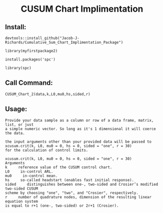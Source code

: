 <h1 align="center"> CUSUM Chart Implimentation </h1>

## Install:

    devtools::install_github("Jacob-J-Richards/Cumulative_Sum_Chart_Implimentation_Package")
    
    library(myfirstpackage2)

    install.packages('spc')

    library(spc)


## Call Command: 
    CUSUM_Chart_2(data,k,L0,mu0,hs,sided,r) 
    
## Usage:

    Provide your data sample as a column or row of a data frame, matrix, list, or just
    a simple numeric vector. So long as it's 1 dimensional it will coerce the data.

    the input arguments other than your provided data will be passed to 
    xcusum.crit(k, L0, mu0 = 0, hs = 0, sided = "one", r = 30) 
    for the calculation of control limits. 

    xcusum.crit(k, L0, mu0 = 0, hs = 0, sided = "one", r = 30)
    Arguments
    k     reference value of the CUSUM control chart.
    L0     in-control ARL.
    mu0     in-control mean.
    hs     so-called headstart (enables fast initial response).
    sided     distinguishes between one-, two-sided and Crosier’s modified two-sided CUSUM
    scheme by choosing "one", "two", and "Crosier", respectively.
    r     number of quadrature nodes, dimension of the resulting linear equation system
    is equal to r+1 (one-, two-sided) or 2r+1 (Crosier).


    
    

